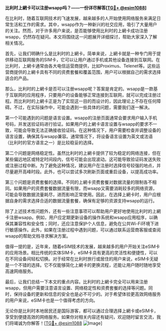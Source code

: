 **比利时上網卡可以注册wsapp吗？——一份详尽解答[[TG💪+ @esim1088](https://t.me/s/esim1088)]**

在比利时，随着互联网技术的飞速发展，越来越多的人开始使用网络服务来满足日常生活和工作的需求。其中，wsapp作为一种新兴的社交应用，吸引了大量用户的关注。然而，对于许多用户来说，是否能够使用比利时的上網卡成功注册wsapp，仍然存在疑问。本文将围绕这一问题展开详细探讨，帮助大家深入了解相关情况。

首先，让我们明确什么是比利时的上網卡。简单来说，上網卡就是一种专门用于提供移动互联网服务的SIM卡，它可以让用户通过手机或其他设备连接到互联网。在比利时，上網卡通常由各大电信运营商提供，比如Proximus、Telenet等。这些运营商提供的上網卡具有不同的资费套餐和覆盖范围，用户可以根据自己的需求选择适合的产品。

那么，比利时的上網卡是否可以注册wsapp呢？答案是肯定的。wsapp是一款基于互联网的应用程序，只要用户的设备能够正常连接到互联网，就可以完成注册过程。而比利时的上網卡正是为了实现这一目的而设计的，因此理论上不存在任何障碍。不过，在实际操作中，可能会遇到一些具体的问题，需要我们逐一解决。

第一个可能遇到的问题是语言设置。wsapp的注册页面通常会要求用户输入手机号码，并发送验证码进行验证。如果用户的上網卡语言设置与wsapp的要求不一致，可能会导致无法正确接收验证码。在这种情况下，用户需要检查并调整设备的语言设置，确保其与wsapp兼容。通常情况下，将设备语言设置为英文或法语（比利时的官方语言之一）是比较稳妥的选择。

第二个问题是网络稳定性。虽然比利时的上網卡提供了较为稳定的网络连接，但在某些偏远地区或特定时间段内，信号可能会出现波动。这可能导致验证码发送失败或注册过程中断。为了避免这种情况，建议用户在注册时选择信号较强的地点，并尽量避开高峰时段。此外，也可以尝试多次刷新页面或重启设备，以提高成功率。

第三个问题是资费套餐的选择。不同的上網卡资费套餐对数据流量的限制各不相同。如果用户的资费套餐数据流量有限，而wsapp又需要消耗较多的网络资源，可能会导致数据流量耗尽，进而影响正常使用。因此，在选择上網卡时，用户应根据自身的需求选择合适的数据流量套餐，确保有足够的资源支持wsapp的运行。

除了上述技术性问题外，还有一些注意事项可以帮助用户更好地使用比利时的上網卡注册wsapp。例如，用户应定期更新设备的操作系统和wsapp应用程序，以确保其兼容性和安全性；同时，还应注意保护个人信息，避免在公共Wi-Fi环境下进行敏感操作。此外，如果在注册过程中遇到问题，可以通过联系运营商客服或查阅wsapp的帮助文档寻求解决方案。

值得一提的是，近年来，随着eSIM技术的发展，越来越多的用户开始关注eSIM卡的应用场景。相比传统的实体SIM卡，eSIM卡具有更高的灵活性和便捷性，可以在不同设备间轻松切换。对于经常在比利时旅行或居住的用户来说，eSIM卡无疑是一个不错的选择。它不仅能够简化上網卡的更换流程，还能让用户随时随地享受高速网络服务。

最后，让我们总结一下本文的重点内容。比利时的上網卡完全可以用来注册wsapp，但用户需要注意语言设置、网络稳定性和资费套餐的选择等问题。同时，保持设备的更新和信息的安全也是必不可少的。对于希望体验更高效网络服务的用户来说，eSIM卡也是一个值得考虑的方向。

无论你是比利时本地居民还是国际游客，都可以通过合理选择上網卡或eSIM卡，享受到便捷高效的网络服务。如果你对相关内容还有疑问，欢迎随时留言交流，我们将竭诚为你解答！[[TG💪+ @esim1088](https://t.me/s/esim1088) ![Image](https://i.postimg.cc/4NQfJmqS/Snipaste-2025-05-13-00-14-12.png)]